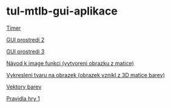 # tul-mtlb-gui-aplikace
[Timer](https://www.mathworks.com/help/matlab/matlab_prog/timer-callback-functions.html)

[GUI prostredi 2](https://www.mathworks.com/help/matlab/creating_guis/graphics-support-in-app-designer.html)

[GUI prostredi 3](https://www.mathworks.com/help/matlab/creating_guis/choose-components-for-your-app-designer-app.html)

[Návod k image funkci (vytvoreni obrazku z matice)](https://www.mathworks.com/help/matlab/ref/image.html)

[Vykresleni tvaru na obrazek (obrazek vznikl z 3D matice barev)](https://www.mathworks.com/matlabcentral/answers/476457-how-to-draw-a-rectangle-on-the-matlab-ui-control-image-object
)

[Vektory barev](https://www.mathworks.com/help/matlab/ref/colormap.html
)

[Pravidla hry 1](https://cs.wikipedia.org/wiki/Lod%C4%9B)
